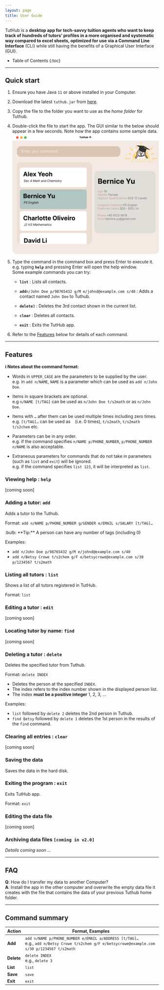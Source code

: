 ```yaml
---
layout: page
title: User Guide
---
```


TutHub is a **desktop app for tech-savvy tuition agents who want to keep track of hundreds of tutors’ profiles in a more organised and systematic way compared to excel sheets, optimized for use via a Command Line Interface** (CLI) while still having the benefits of a Graphical User Interface (GUI).

* Table of Contents
{:toc}

--------------------------------------------------------------------------------------------------------------------

## Quick start

1. Ensure you have Java `11` or above installed in your Computer.

1. Download the latest `tuthub.jar` from [here](https://github.com/AY2223S1-CS2103T-T15-3/tp/releases).

1. Copy the file to the folder you want to use as the _home folder_ for Tuthub.

1. Double-click the file to start the app. The GUI similar to the below should appear in a few seconds. Note how the app contains some sample data.<br>
   ![Ui](images/Ui.png)

1. Type the command in the command box and press Enter to execute it. e.g. typing **`help`** and pressing Enter will open the help window.<br>
   Some example commands you can try:

   * **`list`** : Lists all contacts.

   * **`add`**`n/John Doe p/98765432 g/M e/johnd@example.com s/40` : Adds a contact named `John Doe` to Tuthub.

   * **`delete`**`3` : Deletes the 3rd contact shown in the current list.

   * **`clear`** : Deletes all contacts.

   * **`exit`** : Exits the TutHub app.

1. Refer to the [Features](#features) below for details of each command.

--------------------------------------------------------------------------------------------------------------------

## Features

<div markdown="block" class="alert alert-info">

**:information_source: Notes about the command format:**<br>

* Words in `UPPER_CASE` are the parameters to be supplied by the user.<br>
  e.g. in `add n/NAME`, `NAME` is a parameter which can be used as `add n/John Doe`.

* Items in square brackets are optional.<br>
  e.g `n/NAME [t/TAG]` can be used as `n/John Doe t/s2math` or as `n/John Doe`.

* Items with `…`​ after them can be used multiple times including zero times.<br>
  e.g. `[t/TAG]…​` can be used as ` ` (i.e. 0 times), `t/s2math`, `t/s2math t/s2chem` etc.

* Parameters can be in any order.<br>
  e.g. if the command specifies `n/NAME p/PHONE_NUMBER`, `p/PHONE_NUMBER n/NAME` is also acceptable.

* Extraneous parameters for commands that do not take in parameters (such as `list` and `exit`) will be ignored.<br>
  e.g. if the command specifies `list 123`, it will be interpreted as `list`.

</div>

### Viewing help : `help`

[coming soon]

### Adding a tutor: `add`

Adds a tutor to the Tuthub.

Format: `add n/NAME p/PHONE_NUMBER g/GENDER e/EMAIL s/SALARY [t/TAG]…​`

<div markdown="span" class="alert alert-primary">:bulb: **Tip:**
A person can have any number of tags (including 0)
</div>

Examples:
* `add n/John Doe p/98765432 g/M e/johnd@example.com s/40`
* `add n/Betsy Crowe t/s2chem g/F e/betsycrowe@example.com s/30 p/1234567 t/s2math`

### Listing all tutors : `list`

Shows a list of all tutors registered in TutHub.

Format: `list`

### Editing a tutor : `edit`

[coming soon]

### Locating tutor by name: `find`

[coming soon]

### Deleting a tutor : `delete`

Deletes the specified tutor from Tuthub.

Format: `delete INDEX`

* Deletes the person at the specified `INDEX`.
* The index refers to the index number shown in the displayed person list.
* The index **must be a positive integer** 1, 2, 3, …​

Examples:
* `list` followed by `delete 2` deletes the 2nd person in Tuthub.
* `find Betsy` followed by `delete 1` deletes the 1st person in the results of the `find` command.

### Clearing all entries : `clear`

[coming soon]

### Saving the data

Saves the data in the hard disk.

### Exiting the program : `exit`

Exits TutHub app.

Format: `exit`

### Editing the data file

[coming soon]

### Archiving data files `[coming in v2.0]`

_Details coming soon ..._

--------------------------------------------------------------------------------------------------------------------

## FAQ

**Q**: How do I transfer my data to another Computer?<br>
**A**: Install the app in the other computer and overwrite the empty data file it creates with the file that contains the data of your previous Tuthub home folder.

--------------------------------------------------------------------------------------------------------------------

## Command summary

Action | Format, Examples
--------|------------------
**Add** | `add n/NAME p/PHONE_NUMBER e/EMAIL a/ADDRESS [t/TAG]…​` <br> e.g., `add n/Betsy Crowe t/s2chem g/F e/betsycrowe@example.com s/30 p/1234567 t/s2math`
**Delete** | `delete INDEX`<br> e.g., `delete 3`
**List** | `list`
**Save** | `save`
**Exit** | `exit`
